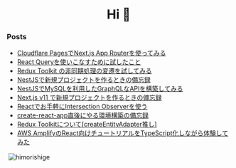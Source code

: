 <h1 align="center">Hi 👋</h1>

### Posts
<!-- BLOG-POST-LIST:START -->
- [Cloudflare PagesでNext.js App Routerを使ってみる](https://zenn.dev/microcms/articles/1b4331eca6e512)
- [React Queryを使いこなすために試したこと](https://zenn.dev/microcms/articles/76e903bc5a1aa2)
- [Redux Toolkit の非同期処理の変遷を試してみる](https://zenn.dev/himorishige/articles/de9593a77863e8)
- [NestJSで新規プロジェクトを作るときの備忘録](https://zenn.dev/himorishige/articles/cfd7aedacc3083)
- [NestJSでMySQLを利用したGraphQLなAPIを構築してみる](https://zenn.dev/himorishige/articles/04ad0aeb5cc065)
- [Next.js v11 で新規プロジェクトを作るときの備忘録](https://zenn.dev/himorishige/articles/e8746140992069)
- [Reactでお手軽にIntersection Observerを使う](https://zenn.dev/himorishige/articles/e17b7d04fc7722)
- [create-react-app直後にやる環境構築の備忘録](https://zenn.dev/himorishige/articles/428b5826b96a69)
- [Redux Toolkitについて[createEntityAdapter推し]](https://zenn.dev/himorishige/articles/771655988846d9)
- [AWS AmplifyのReact向けチュートリアルをTypeScript化しながら体験してみた](https://zenn.dev/himorishige/articles/4effaf9c61347c)
<!-- BLOG-POST-LIST:END -->

<p>&nbsp;<img align="center" src="https://github-readme-stats.vercel.app/api?username=himorishige&show_icons=true&locale=en" alt="himorishige" /></p>
